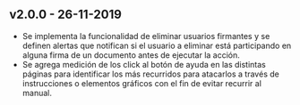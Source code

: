 ## v2.0.0 - 26-11-2019
- Se implementa la funcionalidad de eliminar usuarios firmantes y se definen alertas que notifican si el usuario a eliminar está participando en alguna firma de un documento antes de ejecutar la acción.
- Se agrega medición de los click al botón de ayuda en las distintas páginas para identificar los más recurridos para atacarlos a través de instrucciones o elementos gráficos con el fin de evitar recurrir al manual.

